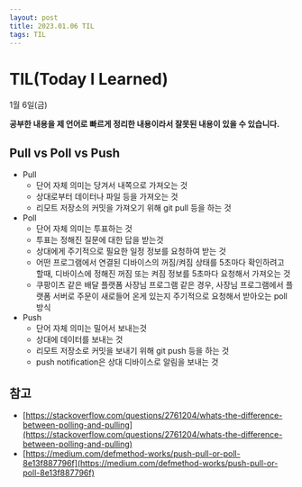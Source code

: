 ```yaml
---
layout: post
title: 2023.01.06 TIL
tags: TIL
---
```

# TIL(Today I Learned)

1월 6일(금)

**공부한 내용을 제 언어로 빠르게 정리한 내용이라서 잘못된 내용이 있을 수 있습니다.**

## Pull vs Poll vs Push
- Pull
    - 단어 자체 의미는 당겨서 내쪽으로 가져오는 것
    - 상대로부터 데이터나 파일 등을 가져오는 것
    - 리모트 저장소의 커밋을 가져오기 위해 git pull 등을 하는 것
- Poll
    - 단어 자체 의미는 투표하는 것
    - 투표는 정해진 질문에 대한 답을 받는것
    - 상대에게 주기적으로 필요한 일정 정보를 요청하여 받는 것
    - 어떤 프로그램에서 연결된 디바이스의 꺼짐/켜짐 상태를 5초마다 확인하려고 할때, 디바이스에 정해진 꺼짐 또는 켜짐 정보를 5초마다 요청해서 가져오는 것
    - 쿠팡이츠 같은 배달 플랫폼 사장님 프로그램 같은 경우, 사장님 프로그램에서 플랫폼 서버로 주문이 새로들어 온게 있는지 주기적으로 요청해서 받아오는 poll 방식
- Push
    - 단어 자체 의미는 밀어서 보내는것
    - 상대에 데이터를 보내는 것
    - 리모트 저장소로 커밋을 보내기 위해 git push 등을 하는 것
    - push notification은 상대 디바이스로 알림을 보내는 것

## 참고
- [https://stackoverflow.com/questions/2761204/whats-the-difference-between-polling-and-pulling](https://stackoverflow.com/questions/2761204/whats-the-difference-between-polling-and-pulling)
- [https://medium.com/defmethod-works/push-pull-or-poll-8e13f887796f](https://medium.com/defmethod-works/push-pull-or-poll-8e13f887796f)
